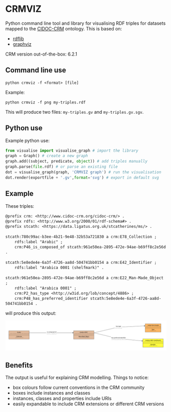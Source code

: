 # CRMVIZ
Python command line tool and library for visualising RDF triples for datasets mapped to the [CIDOC-CRM](http://www.cidoc-crm.org/) ontology. This is based on:

* [rdflib](https://rdflib.readthedocs.io/en/stable/)
* [graphviz](https://pypi.org/project/graphviz/)

CRM version out-of-the-box: 6.2.1

## Command line use

```commandline
python crmviz -f <format> [file]
```

Example:

```commandline
python crmviz -f png my-triples.rdf
```
This will produce two files: `my-triples.gv` and `my-triples.gv.sgv`.

## Python use 

Example python use:

```python
from visualise import visualise_graph # import the library
graph = Graph() # create a new graph
graph.add((subject, predicate, object)) # add triples manually 
graph.parse(file.rdf) # or parse an existing file
dot = visualise_graph(graph, 'CRMVIZ graph') # run the visualisation
dot.render(exportfile + '.gv',format='svg') # export in default svg
```

## Example

These triples:

```
@prefix crm: <http://www.cidoc-crm.org/cidoc-crm/> .
@prefix rdfs: <http://www.w3.org/2000/01/rdf-schema#> .
@prefix stcath: <https://data.ligatus.org.uk/stcatherines/ms/> .

stcath:780c99ac-b3ee-4b21-9e48-32b53a721830 a crm:E78_Collection ;
    rdfs:label "Arabic" ;
    crm:P46_is_composed_of stcath:961e50ea-2895-472e-94ae-b69ff8c2e56d .

stcath:5e8ede4e-6a3f-4726-aa8d-504741bb0154 a crm:E42_Identifier ;
    rdfs:label "Arabica 0001 (shelfmark)" .

stcath:961e50ea-2895-472e-94ae-b69ff8c2e56d a crm:E22_Man-Made_Object ;
    rdfs:label "Arabica 0001" ;
    crm:P2_has_type <http://w3id.org/lob/concept/4886> ;
    crm:P48_has_preferred_identifier stcath:5e8ede4e-6a3f-4726-aa8d-504741bb0154 .
```

will produce this output:

![Rendered triples](./mss.gv.svg)

## Benefits

The output is useful for explaining CRM modelling. Things to notice:

* box colours follow current conventions in the CRM community
* boxes include instances and classes
* instances, classes and properties include URIs
* easily expandable to include CRM extensions or different CRM versions